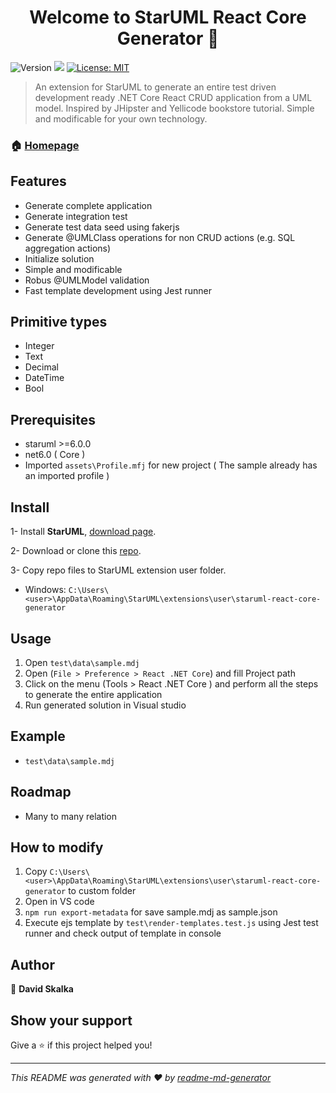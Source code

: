 <h1 align="center">Welcome to StarUML React Core Generator 👋</h1>
<p>
  <img alt="Version" src="https://img.shields.io/badge/version-0.0.1-blue.svg?cacheSeconds=2592000" />
  <img src="https://img.shields.io/badge/staruml-%3E%3D6.0.0-blue.svg" />
  <a href="#" target="_blank">
    <img alt="License: MIT" src="https://img.shields.io/badge/License-MIT-yellow.svg" />
  </a>
</p>

> An extension for StarUML to generate an entire test driven development ready .NET Core React CRUD application from a UML model. Inspired by JHipster and Yellicode bookstore tutorial. Simple and modificable for your own technology.

### 🏠 [Homepage](https://github.com/david-skalka/StarUML-React-Core-Generator)

## Features
- Generate complete application
- Generate integration test
- Generate test data seed using fakerjs
- Generate @UMLClass operations for non CRUD actions (e.g. SQL aggregation actions)
- Initialize solution
- Simple and modificable
- Robus @UMLModel validation
- Fast template development using Jest runner

## Primitive types
- Integer
- Text
- Decimal
- DateTime
- Bool

## Prerequisites

- staruml >=6.0.0
- net6.0 ( Core )
- Imported `assets\Profile.mfj` for new project ( The sample already has an imported profile )

## Install
1- Install **StarUML**,  [download page](http://staruml.io/download).

2- Download or clone this [repo](https://github.com/david-skalka/StarUML-React-Core-Generator).

3- Copy repo files to StarUML extension user folder.

- Windows: `C:\Users\<user>\AppData\Roaming\StarUML\extensions\user\staruml-react-core-generator`

## Usage
1. Open `test\data\sample.mdj`
2. Open (`File > Preference > React .NET Core`) and fill Project path
3. Click on the menu (Tools > React .NET Core ) and perform all the steps to generate the entire application
4. Run generated solution in Visual studio

## Example
- `test\data\sample.mdj`

## Roadmap
- Many to many relation

## How to modify
1. Copy `C:\Users\<user>\AppData\Roaming\StarUML\extensions\user\staruml-react-core-generator` to custom folder
2. Open in VS code
3. `npm run export-metadata` for save sample.mdj as sample.json
4. Execute ejs template by `test\render-templates.test.js` using Jest test runner and check output of template in console

## Author

👤 **David Skalka**


## Show your support

Give a ⭐️ if this project helped you!

***
_This README was generated with ❤️ by [readme-md-generator](https://github.com/kefranabg/readme-md-generator)_
